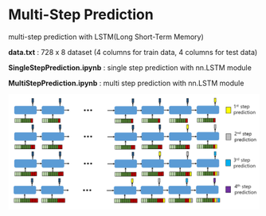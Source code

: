 # Multi-Step Prediction

multi-step prediction with LSTM(Long Short-Term Memory)

**data.txt** : 728 x 8 dataset (4 columns for train data, 4 columns for test data)

**SingleStepPrediction.ipynb** : single step prediction with nn.LSTM module

**MultiStepPrediction.ipynb** : multi step prediction with nn.LSTM module

![msp_scheme](./msp.png)
